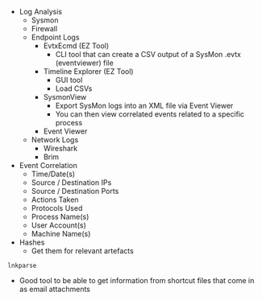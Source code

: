 - Log Analysis
	- Sysmon
	- Firewall
	- Endpoint Logs
		- EvtxEcmd (EZ Tool)
			- CLI tool that can create a CSV output of a SysMon .evtx (eventviewer) file
		- Timeline Explorer (EZ Tool)
			- GUI tool
			- Load CSVs
		- SysmonView
			- Export SysMon logs into an XML file via Event Viewer
			- You can then view correlated events related to a specific process
		- Event Viewer
	- Network Logs
		- Wireshark
		- Brim
- Event Correlation
	- Time/Date(s)
	- Source / Destination IPs
	- Source / Destination Ports
	- Actions Taken
	- Protocols Used
	- Process Name(s)
	- User Account(s)
	- Machine Name(s)
- Hashes
	- Get them for relevant artefacts 

`lnkparse`
- Good tool to be able to get information from shortcut files that come in as email attachments
